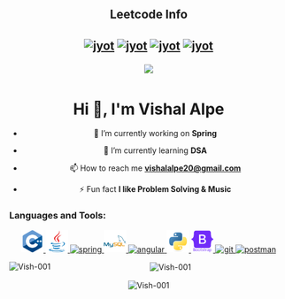 <div align="center"> 
  
<!--   <h2>🐍 Contributions 🐍</h2>
  <img alt="snake eating my contributions" src="https://raw.githubusercontent.com/salesp07/salesp07/output/github-contribution-grid-snake.svg" />
</div> -->

<h2 align="center">Leetcode Info<h2>  
<p align="center">
  
  <a href="https://leetcode.com/Sion_23/" target="_blank"><img align="center" src="https://assets.leetcode.com/static_assets/marketing/500_new.gif" alt="jyot" height="150" width="100" /></a>
  <a href="https://leetcode.com/Sion_23/" target="_blank"><img align="center" src="https://assets.leetcode.com/static_assets/marketing/365_new.gif" alt="jyot" height="150" width="100" /></a>
  <a href="https://leetcode.com/Sion_23/" target="_blank"><img align="center" src="https://assets.leetcode.com/static_assets/marketing/2024.gif" alt="jyot" height="150" width="100" /></a>
  <a href="https://leetcode.com/Sion_23/" target="_blank"><img align="center" src="https://assets.leetcode.com/static_assets/marketing/2024-200.gif" alt="jyot" height="150" width="100" /></a>
</p>
<p align="center">
  
  <img  align=top flex-grow=1 src="https://leetcard.jacoblin.cool/Sion_23?theme=dark&font=Nunito&ext=heatmap" />  
</p>


<h1 align="center">Hi 👋, I'm Vishal Alpe</h1>

- 🔭 I’m currently working on **Spring**

- 🌱 I’m currently learning **DSA**

- 📫 How to reach me **vishalalpe20@gmail.com**

- ⚡ Fun fact **I like Problem Solving & Music**
</p>

<h3 align="left">Languages and Tools:</h3>
<!-- <p align="left">  -->
    <a href="https://www.w3schools.com/cpp/" target="_blank" rel="noreferrer"> <img src="https://raw.githubusercontent.com/devicons/devicon/master/icons/cplusplus/cplusplus-original.svg" alt="cplusplus" width="40" height="40"/> </a> 
   <a href="https://www.java.com" target="_blank" rel="noreferrer"> <img src="https://raw.githubusercontent.com/devicons/devicon/master/icons/java/java-original.svg" alt="java" width="40" height="40"/> </a> 
  <a href="https://spring.io/" target="_blank" rel="noreferrer"> <img src="https://www.vectorlogo.zone/logos/springio/springio-icon.svg" alt="spring" width="40" height="40"/> </a>   
  <a href="https://www.mysql.com/" target="_blank" rel="noreferrer"> <img src="https://raw.githubusercontent.com/devicons/devicon/master/icons/mysql/mysql-original-wordmark.svg" alt="mysql" width="40" height="40"/> </a>
  <a href="https://angular.io" target="_blank" rel="noreferrer"> <img src="https://angular.io/assets/images/logos/angular/angular.svg" alt="angular" width="40" height="40"/> </a>
  <a href="https://www.python.org" target="_blank" rel="noreferrer"> <img src="https://raw.githubusercontent.com/devicons/devicon/master/icons/python/python-original.svg" alt="python" width="40" height="40"/> </a>
  <a href="https://getbootstrap.com" target="_blank" rel="noreferrer"> <img src="https://raw.githubusercontent.com/devicons/devicon/master/icons/bootstrap/bootstrap-plain-wordmark.svg" alt="bootstrap" width="40" height="40"/> </a>
  <a href="https://git-scm.com/" target="_blank" rel="noreferrer"> <img src="https://www.vectorlogo.zone/logos/git-scm/git-scm-icon.svg" alt="git" width="40" height="40"/> </a>  
  <a href="https://postman.com" target="_blank" rel="noreferrer"> <img src="https://www.vectorlogo.zone/logos/getpostman/getpostman-icon.svg" alt="postman" width="40" height="40"/> </a> 

<p><img align="left" src="https://github-readme-stats.vercel.app/api/top-langs?username=Vish-001&show_icons=true&locale=en&layout=compact" alt="Vish-001" /></p>

<p>&nbsp;<img align="center" src="https://github-readme-stats.vercel.app/api?username=Vish-001&show_icons=true&locale=en" alt="Vish-001" /></p>

<p><img align="center" src="https://github-readme-streak-stats.herokuapp.com/?user=Vish-001&" alt="Vish-001" /></p>
